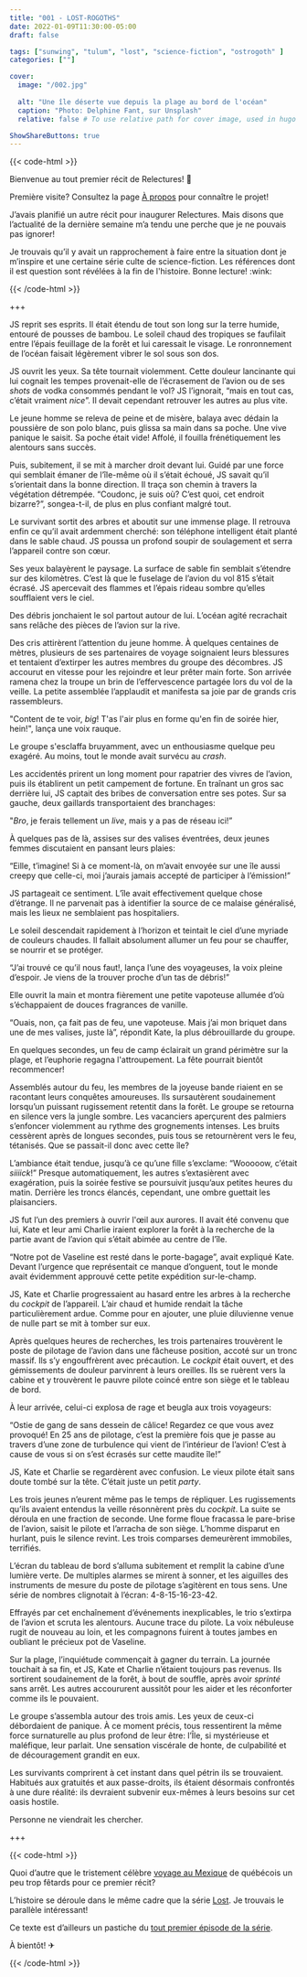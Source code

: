 ```yaml
---
title: "001 - LOST-ROGOTHS"
date: 2022-01-09T11:30:00-05:00
draft: false

tags: ["sunwing", "tulum", "lost", "science-fiction", "ostrogoth" ]
categories: [""]

cover:
  image: "/002.jpg"
  
  alt: "Une île déserte vue depuis la plage au bord de l'océan"
  caption: "Photo: Delphine Fant, sur Unsplash"
  relative: false # To use relative path for cover image, used in hugo Page-bundles

ShowShareButtons: true
---
```

{{< code-html >}} 
<div class="contexte">
<p>Bienvenue au tout premier récit de Relectures! 🥳 </p>

<p>Première visite? Consultez la page <a href="/apropos" target="_blank">À propos</a> pour connaître le projet!</p>

<p>J’avais planifié un autre récit pour inaugurer Relectures. Mais disons que l’actualité de la dernière semaine m’a tendu une perche que je ne pouvais pas ignorer! 

<p>Je trouvais qu’il y avait un rapprochement à faire entre la situation dont je m’inspire et une certaine série culte de science-fiction. Les références dont il est question sont révélées à la fin de l'histoire. Bonne lecture! :wink:</p>
</div>
{{< /code-html >}}

+++

JS reprit ses esprits. Il était étendu de tout son long sur la terre humide, entouré de pousses de bambou. Le soleil chaud des tropiques se faufilait entre l’épais feuillage de la forêt et lui caressait le visage. Le ronronnement de l’océan faisait légèrement vibrer le sol sous son dos. 

JS ouvrit les yeux. Sa tête tournait violemment. Cette douleur lancinante qui lui cognait les tempes provenait-elle de l’écrasement de l’avion ou de ses _shots_ de vodka consommés pendant le vol? JS l’ignorait, “mais en tout cas, c’était vraiment _nice_”. Il devait cependant retrouver les autres au plus vite.

Le jeune homme se releva de peine et de misère, balaya avec dédain la poussière de son polo blanc, puis glissa sa main dans sa poche. Une vive panique le saisit. Sa poche était vide! Affolé, il fouilla frénétiquement les alentours sans succès. 

Puis, subitement, il se mit à marcher droit devant lui. Guidé par une force qui semblait émaner de l’île-même où il s’était échoué, JS savait qu’il s’orientait dans la bonne direction. Il traça son chemin à travers la végétation détrempée. “Coudonc, je suis où? C’est quoi, cet endroit bizarre?”, songea-t-il, de plus en plus confiant malgré tout.

Le survivant sortit des arbres et aboutit sur une immense plage. Il retrouva enfin ce qu’il avait ardemment cherché: son téléphone intelligent était planté dans le sable chaud. JS poussa un profond soupir de soulagement et serra l’appareil contre son cœur. 

Ses yeux balayèrent le paysage. La surface de sable fin semblait s’étendre sur des kilomètres. C’est là que le fuselage de l’avion du vol 815 s’était écrasé. JS apercevait des flammes et l’épais rideau sombre qu’elles soufflaient vers le ciel.

Des débris jonchaient le sol partout autour de lui. L’océan agité recrachait sans relâche des pièces de l’avion sur la rive.

Des cris attirèrent l’attention du jeune homme. À quelques centaines de mètres, plusieurs de ses partenaires de voyage soignaient leurs blessures et tentaient d’extirper les autres membres du groupe des décombres. JS accourut en vitesse pour les rejoindre et leur prêter main forte. Son arrivée ramena chez la troupe un brin de l’effervescence partagée lors du vol de la veille. La petite assemblée l’applaudit et manifesta sa joie par de grands cris rassembleurs.

"Content de te voir, _big_! T'as l'air plus en forme qu'en fin de soirée hier, hein!", lança une voix rauque.

Le groupe s'esclaffa bruyamment, avec un enthousiasme quelque peu exagéré. Au moins, tout le monde avait survécu au _crash_.

Les accidentés prirent un long moment pour rapatrier des vivres de l’avion, puis ils établirent un petit campement de fortune. En traînant un gros sac derrière lui, JS captait des bribes de conversation entre ses potes. Sur sa gauche, deux gaillards transportaient des branchages:

"_Bro_, je ferais tellement un _live_, mais y a pas de réseau ici!”

À quelques pas de là, assises sur des valises éventrées, deux jeunes femmes discutaient en pansant leurs plaies:

“Eille, t’imagine! Si à ce moment-là, on m’avait envoyée sur une île aussi creepy que celle-ci, moi j’aurais jamais accepté de participer à l’émission!”

JS partageait ce sentiment. L’île avait effectivement quelque chose d’étrange. Il ne parvenait pas à identifier la source de ce malaise généralisé, mais les lieux ne semblaient pas hospitaliers.

Le soleil descendait rapidement à l’horizon et teintait le ciel d’une myriade de couleurs chaudes. Il fallait absolument allumer un feu pour se chauffer, se nourrir et se protéger. 

“J’ai trouvé ce qu’il nous faut!, lança l’une des voyageuses, la voix pleine d’espoir. Je viens de la trouver proche d’un tas de débris!”

Elle ouvrit la main et montra fièrement une petite vapoteuse allumée d’où s’échappaient de douces fragrances de vanille. 

“Ouais, non, ça fait pas de feu, une vapoteuse. Mais j’ai mon briquet dans une de mes valises, juste là”, répondit Kate, la plus débrouillarde du groupe.

En quelques secondes, un feu de camp éclairait un grand périmètre sur la plage, et l’euphorie regagna l'attroupement. La fête pourrait bientôt recommencer!

Assemblés autour du feu, les membres de la joyeuse bande riaient en se racontant leurs conquêtes amoureuses. Ils sursautèrent soudainement lorsqu’un puissant rugissement retentit dans la forêt. Le groupe se retourna en silence vers la jungle sombre. Les vacanciers aperçurent des palmiers s’enfoncer violemment au rythme des grognements intenses. Les bruits cessèrent après de longues secondes, puis tous se retournèrent vers le feu, tétanisés. Que se passait-il donc avec cette île?

L’ambiance était tendue, jusqu’à ce qu’une fille s’exclame: “Wooooow, c’était _siiiick_!” Presque automatiquement, les autres s’extasièrent avec exagération, puis la soirée festive se poursuivit jusqu’aux petites heures du matin. Derrière les troncs élancés, cependant, une ombre guettait les plaisanciers.

JS fut l’un des premiers à ouvrir l'œil aux aurores. Il avait été convenu que lui, Kate et leur ami Charlie iraient explorer la forêt à la recherche de la partie avant de l’avion qui s’était abimée au centre de l’île.

“Notre pot de Vaseline est resté dans le porte-bagage”, avait expliqué Kate. Devant l’urgence que représentait ce manque d’onguent, tout le monde avait évidemment approuvé cette petite expédition sur-le-champ.

JS, Kate et Charlie progressaient au hasard entre les arbres à la recherche du _cockpit_ de l’appareil. L’air chaud et humide rendait la tâche particulièrement ardue. Comme pour en ajouter, une pluie diluvienne venue de nulle part se mit à tomber sur eux.

Après quelques heures de recherches, les trois partenaires trouvèrent le poste de pilotage de l’avion dans une fâcheuse position, accoté sur un tronc massif. Ils s’y engouffrèrent avec précaution. Le _cockpit_ était ouvert, et des gémissements de douleur parvinrent à leurs oreilles. Ils se ruèrent vers la cabine et y trouvèrent le pauvre pilote coincé entre son siège et le tableau de bord.

À leur arrivée, celui-ci explosa de rage et beugla aux trois voyageurs:

“Ostie de gang de sans dessein de câlice! Regardez ce que vous avez provoqué! En 25 ans de pilotage, c’est la première fois que je passe au travers d’une zone de turbulence qui vient de l’intérieur de l’avion! C’est à cause de vous si on s’est écrasés sur cette maudite île!”

JS, Kate et Charlie se regardèrent avec confusion. Le vieux pilote était sans doute tombé sur la tête. C’était juste un petit _party_. 

Les trois jeunes n’eurent même pas le temps de répliquer. Les rugissements qu’ils avaient entendus la veille résonnèrent près du _cockpit_. La suite se déroula en une fraction de seconde. Une forme floue fracassa le pare-brise de l’avion, saisit le pilote et l’arracha de son siège. L’homme disparut en hurlant, puis le silence revint. Les trois comparses demeurèrent immobiles, terrifiés.

L’écran du tableau de bord s’alluma subitement et remplit la cabine d’une lumière verte. De multiples alarmes se mirent à sonner, et les aiguilles des instruments de mesure du poste de pilotage s’agitèrent en tous sens. Une série de nombres clignotait à l’écran: 4-8-15-16-23-42. 

Effrayés par cet enchaînement d’événements inexplicables, le trio s’extirpa de l’avion et scruta les alentours. Aucune trace du pilote. La voix nébuleuse rugit de nouveau au loin, et les compagnons fuirent à toutes jambes en oubliant le précieux pot de Vaseline.

Sur la plage, l’inquiétude commençait à gagner du terrain. La journée touchait à sa fin, et JS, Kate et Charlie n’étaient toujours pas revenus. Ils sortirent soudainement de la forêt, à bout de souffle, après avoir _sprinté_ sans arrêt. Les autres accoururent aussitôt pour les aider et les réconforter comme ils le pouvaient.

Le groupe s’assembla autour des trois amis. Les yeux de ceux-ci débordaient de panique. À ce moment précis, tous ressentirent la même force surnaturelle au plus profond de leur être: l’Île, si mystérieuse et maléfique, leur parlait. Une sensation viscérale de honte, de culpabilité et de découragement grandit en eux. 

Les survivants comprirent à cet instant dans quel pétrin ils se trouvaient. Habitués aux gratuités et aux passe-droits, ils étaient désormais confrontés à une dure réalité: ils devraient subvenir eux-mêmes à leurs besoins sur cet oasis hostile.

Personne ne viendrait les chercher.

+++

{{< code-html >}} 
<div class="contexte">
<p> Quoi d’autre que le tristement célèbre <a href="https://ici.radio-canada.ca/nouvelle/1851866/party-avion-sunwing-enquete-transports-canada" target="_blank">voyage au Mexique</a> de québécois un peu trop fêtards pour ce premier récit? </p>

<p>L’histoire se déroule dans le même cadre que la série <a href="https://fr.wikipedia.org/wiki/Lost_:_Les_Disparus" target="_blank">Lost</a>. Je trouvais le parallèle intéressant! </p>

<p>Ce texte est d’ailleurs un pastiche du <a href="https://lostpedia.fandom.com/wiki/Pilot,_Part_1" target="_blank">tout premier épisode de la série</a>.</p>

<p> À bientôt! ✈</p>

</div>

{{< /code-html >}}